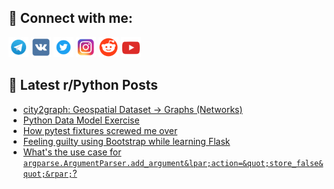 ## 🔎 Connect with me:
[<img src="https://github.com/bullbesh/bullbesh/blob/main/images/Telegram.png" width="32" height="32" />](https://t.me/bullbesh)
[<img src="https://github.com/bullbesh/bullbesh/blob/main/images/VK.png" width="32" height="32" />](https://vk.com/bullbesh)
[<img src="https://github.com/bullbesh/bullbesh/blob/main/images/Twitter.png" width="32" height="32" />](https://twitter.com/bullbesh1)
[<img src="https://github.com/bullbesh/bullbesh/blob/main/images/Instagram.png" width="32" height="32" />](https://www.instagram.com/bullbesh)
[<img src="https://github.com/bullbesh/bullbesh/blob/main/images/Reddit.png" width="32" height="32" />](https://www.reddit.com/user/bullbesh)
[<img src="https://github.com/bullbesh/bullbesh/blob/main/images/YouTube.png" width="32" height="32" />](https://www.youtube.com/channel/UCtfjRs6uzgq5mfm8S06WTcg)

## 📕 Latest r/Python Posts
<!-- BLOG-POST-LIST:START -->
- [city2graph: Geospatial Dataset → Graphs &lpar;Networks&rpar;](https://www.reddit.com/r/Python/comments/1nr32ff/city2graph_geospatial_dataset_graphs_networks/)
- [Python Data Model Exercise](https://www.reddit.com/r/Python/comments/1nr2v3j/python_data_model_exercise/)
- [How pytest fixtures screwed me over](https://www.reddit.com/r/Python/comments/1nr2kmn/how_pytest_fixtures_screwed_me_over/)
- [Feeling guilty using Bootstrap while learning Flask](https://www.reddit.com/r/Python/comments/1nr26fk/feeling_guilty_using_bootstrap_while_learning/)
- [What&#39;s the use case for `argparse.ArgumentParser.add_argument&lpar;action=&quot;store_false&quot;&rpar;`?](https://www.reddit.com/r/Python/comments/1nqxumj/whats_the_use_case_for_argparseargumentparseradd/)
<!-- BLOG-POST-LIST:END -->
